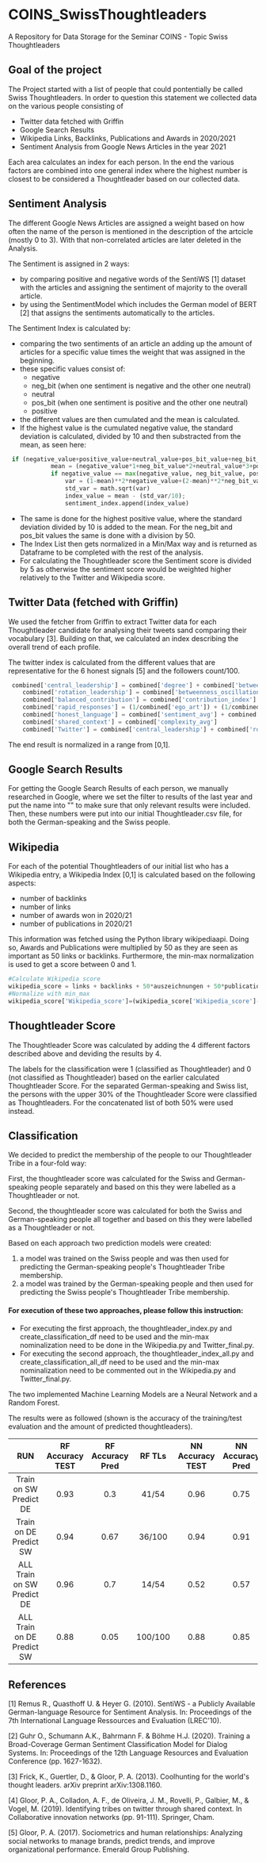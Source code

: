 # COINS_SwissThoughtleaders
A Repository for Data Storage for the Seminar COINS - Topic Swiss Thoughtleaders 

## Goal of the project
The Project started with a list of people that could pontentially be called Swiss Thoughtleaders. In order to question this statement we collected data on the various people 
consisting of 

- Twitter data fetched with Griffin
- Google Search Results
- Wikipedia Links, Backlinks, Publications and Awards in 2020/2021
- Sentiment Analysis from Google News Articles in the year 2021

Each area calculates an index for each person. In the end the various factors are combined into one general index where the highest number is closest to be considered a Thoughtleader based on our collected data. 

## Sentiment Analysis
The different Google News Articles are assigned a weight based on how often the name of the person is mentioned in the description of the artcicle (mostly 0 to 3). With that non-correlated articles are later deleted in the Analysis. 

The Sentiment is assigned in 2 ways: 
- by comparing positive and negative words of the SentiWS [1] dataset with the articles and assigning the sentiment of majority to the overall article. 
- by using the SentimentModel which includes the German model of BERT [2] that assigns the sentiments automatically to the articles. 

The Sentiment Index is calculated by: 
- comparing the two sentiments of an article an adding up the amount of articles for a specific value times the weight that was assigned in the beginning.
- these specific values consist of:
  - negative
  - neg_bit (when one sentiment is negative and the other one neutral) 
  - neutral
  - pos_bit (when one sentiment is positive and the other one neutral) 
  - positive 
- the different values are then cumulated and the mean is calculated. 
- If the highest value is the cumulated negative value, the standard deviation is calculated, divided by 10 and then substracted from the mean, as seen here:

```python
 if (negative_value+positive_value+neutral_value+pos_bit_value+neg_bit_value) > 0: 
            mean = (negative_value*1+neg_bit_value*2+neutral_value*3+pos_bit_value*4+positive_value*5)/(negative_value+positive_value+neutral_value+pos_bit_value+neg_bit_value)
            if negative_value == max(negative_value, neg_bit_value, positive_value, pos_bit_value, neutral_value):
                var = (1-mean)**2*negative_value+(2-mean)**2*neg_bit_value+(3-mean)**2*neutral_value+(4-mean)**2*pos_bit_value+(5-mean)**2*positive_value
                std_var = math.sqrt(var)
                index_value = mean - (std_var/10); 
                sentiment_index.append(index_value)
```
- The same is done for the highest positive value, where the standard deviation divided by 10 is added to the mean. For the neg_bit and pos_bit values the same is done with a division by 50.
- The Index List then gets normalized in a Min/Max way and is returned as Dataframe to be completed with the rest of the analysis.
- For calculating the Thoughtleader score the Sentiment score is divided by 5 as otherwise the sentiment score would be weighted higher relatively to the Twitter and Wikipedia score.

## Twitter Data (fetched with Griffin)
We used the fetcher from Griffin to extract Twitter data for each Thoughtleader candidate for analysing their tweets sand comparing their vocabulary [3]. Building on that, we calculated an index describing the overall trend of each profile. 

The twitter index is calculated from the different values that are representative for the 6 honest signals [5] and the followers count/100. 

```python
 combined['central_leadership'] = combined['degree'] + combined['betweenness']
    combined['rotation_leadership'] = combined['betweenness_oscillation']
    combined['balanced_contribution'] = combined['contribution_index']
    combined['rapid_responses'] = (1/combined['ego_art']) + (1/combined['ego_nudges']) + (1/combined['alter_nudges']) + (1/combined['alter_art'])
    combined['honest_language'] = combined['sentiment_avg'] + combined['emotionality_avg']
    combined['shared_context'] = combined['complexity_avg']
    combined['Twitter'] = combined['central_leadership'] + combined['rotation_leadership'] + combined['balanced_contribution'] + combined['rapid_responses'] + combined['honest_language'] + combined['shared_context']+(combined['followers_count']/100)
```
The end result is normalized in a range from [0,1].

## Google Search Results
For getting the Google Search Results of each person, we manually researched in Google, where we set the filter to results of the last year and put the name into "" to make sure that only relevant results were included. Then, these numbers were put into our initial Thoughtleader.csv file, for both the German-speaking and the Swiss people.

## Wikipedia
For each of the potential Thoughtleaders of our initial list who has a Wikipedia entry, a Wikipedia Index [0,1] is calculated based on the following aspects:
  - number of backlinks 
  - number of links
  - number of awards won in 2020/21
  - number of publications in 2020/21

This information was fetched using the Python library wikipediaapi. Doing so, Awards and Publications were multiplied by 50 as they are seen as important as 50 links or backlinks. Furthermore, the min-max normalization is used to get a score between 0 and 1.

```python
#Calculate Wikipedia score
wikipedia_score = links + backlinks + 50*auszeichnungen + 50*publications
#Normalize with min_max
wikipedia_score['Wikipedia_score']=(wikipedia_score['Wikipedia_score']-wikipedia_score['Wikipedia_score'].min())/(wikipedia_score['Wikipedia_score'].max()-wikipedia_score['Wikipedia_score'].min())
```
## Thoughtleader Score
The Thoughtleader Score was calculated by adding the 4 different factors described above and deviding the results by 4. 

The labels for the classification were 1 (classified as Thoughtleader) and 0 (not classified as Thoughtleader) based on the earlier calculated Thoughtleader Score. 
For the separated German-speaking and Swiss list, the persons with the upper 30% of the Thoughtleader Score were classified as Thoughtleaders. For the concatenated list of
both 50% were used instead. 

## Classification
We decided to predict the membership of the people to our Thoughtleader Tribe in a four-fold way:

First, the thoughtleader score was calculated for the Swiss and German-speaking people separately and based on this they were labelled as a Thoughtleader or not. 

Second, the thoughtleader score was calculated for both the Swiss and German-speaking people all together and based on this they were labelled as a Thoughtleader or not.

Based on each approach two prediction models were created: 
  1. a model was trained on the Swiss people and was then used for predicting the German-speaking people's Thoughtleader Tribe membership.
  2. a model was trained by the German-speaking people and then used for predicting the Swiss people's Thoughtleader Tribe membership.

#### For execution of these two approaches, please follow this instruction:
  - For executing the first approach, the thoughtleader_index.py and create_classification_df need to be used and the min-max nominalization need to be done in the Wikipedia.py     and Twitter_final.py.
  - For executing the second approach, the thoughtleader_index_all.py and create_classification_all_df need to be used and the min-max nominalization need to be commented out in     the Wikipedia.py and Twitter_final.py.

The two implemented Machine Learning Models are a Neural Network and a Random Forest.

The results were as followed (shown is the accuracy of the training/test evaluation and the amount of predicted thoughtleaders).



 |            RUN              |   RF Accuracy TEST   |   RF Accuracy Pred |   RF TLs      |   NN Accuracy TEST  |  NN Accuracy Pred |      NN TLs    | 
 |          :---:              |      :---:           |       :---:        |   :---:       |      :---:          |     :---:         |       :---:    |
 | Train on SW Predict DE      |         0.93         |      0.3           |    41/54      |       0.96          |      0.75         |       16/54    | 
 | Train on DE Predict SW      |         0.94         |      0.67          |   36/100      |       0.94          |      0.91         |       0/100    |         
 | ALL Train on SW Predict DE  |         0.96         |       0.7          |     14/54     |       0.52          |      0.57         |        9/54    |
 | ALL Train on DE Predict SW  |         0.88         |      0.05          |   100/100     |       0.88          |     0.85          |       18/100   |              



## References
<a id="1">[1]</a> 
Remus R., Quasthoff U. & Heyer G. (2010). SentiWS - a Publicly Available German-language Resource for Sentiment Analysis. 
In: Proceedings of the 7th International Language Ressources and Evaluation (LREC'10).

<a id="2">[2]</a> 
Guhr O., Schumann A.K., Bahrmann F. & Böhme H.J. (2020). Training a Broad-Coverage German Sentiment Classification Model for Dialog Systems. 
In: Proceedings of the 12th Language Resources and Evaluation Conference (pp. 1627-1632).

<a id="3">[3]</a> 
Frick, K., Guertler, D., & Gloor, P. A. (2013). Coolhunting for the world's thought leaders. arXiv preprint arXiv:1308.1160.

<a id="4">[4]</a> 
Gloor, P. A., Colladon, A. F., de Oliveira, J. M., Rovelli, P., Galbier, M., & Vogel, M. (2019). Identifying tribes on twitter through shared context. In Collaborative innovation networks (pp. 91-111). Springer, Cham.

<a id="5">[5]</a> 
Gloor, P. A. (2017). Sociometrics and human relationships: Analyzing social networks to manage brands, predict trends, and improve organizational performance. Emerald Group Publishing.
